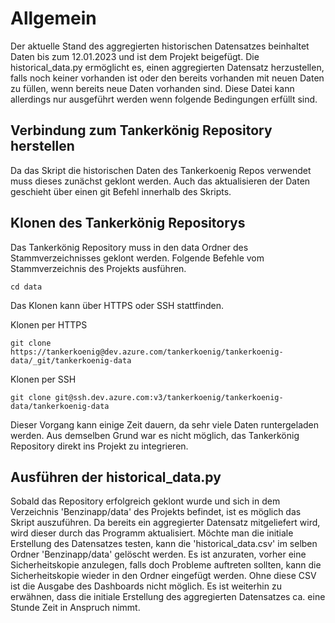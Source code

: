 # Allgemein

Der aktuelle Stand des aggregierten historischen Datensatzes beinhaltet Daten bis zum 12.01.2023 und ist dem Projekt beigefügt.
Die historical_data.py ermöglicht es, einen aggregierten Datensatz herzustellen, falls noch keiner vorhanden ist oder den bereits vorhanden mit neuen Daten zu füllen,
wenn bereits neue Daten vorhanden sind. Diese Datei kann allerdings nur ausgeführt werden wenn folgende Bedingungen erfüllt sind.

## Verbindung zum Tankerkönig Repository herstellen

Da das Skript die historischen Daten des Tankerkoenig Repos verwendet muss dieses zunächst geklont werden.
Auch das aktualisieren der Daten geschieht über einen git Befehl innerhalb des Skripts.

## Klonen des Tankerkönig Repositorys

Das Tankerkönig Repository muss in den data Ordner des Stammverzeichnisses geklont werden.
Folgende Befehle vom Stammverzeichnis des Projekts ausführen.

```shell
cd data
```
Das Klonen kann über HTTPS oder SSH stattfinden.

Klonen per HTTPS
```shell
git clone https://tankerkoenig@dev.azure.com/tankerkoenig/tankerkoenig-data/_git/tankerkoenig-data
```
Klonen per SSH
```shell
git clone git@ssh.dev.azure.com:v3/tankerkoenig/tankerkoenig-data/tankerkoenig-data
```

Dieser Vorgang kann einige Zeit dauern, da sehr viele Daten runtergeladen werden.
Aus demselben Grund war es nicht möglich, das Tankerkönig Repository direkt ins Projekt zu integrieren.

## Ausführen der historical_data.py

Sobald das Repository erfolgreich geklont wurde und sich in dem Verzeichnis 'Benzinapp/data' des Projekts befindet,
ist es möglich das Skript auszuführen. Da bereits ein aggregierter Datensatz mitgeliefert wird, wird dieser durch das Programm aktualisiert.
Möchte man die initiale Erstellung des Datensatzes testen, kann die 'historical_data.csv' im selben Ordner 'Benzinapp/data' gelöscht werden.
Es ist anzuraten, vorher eine Sicherheitskopie anzulegen, falls doch Probleme auftreten sollten, kann die Sicherheitskopie wieder in den Ordner eingefügt werden.
Ohne diese CSV ist die Ausgabe des Dashboards nicht möglich.
Es ist weiterhin zu erwähnen, dass die initiale Erstellung des aggregierten Datensatzes ca. eine Stunde Zeit in Anspruch nimmt.